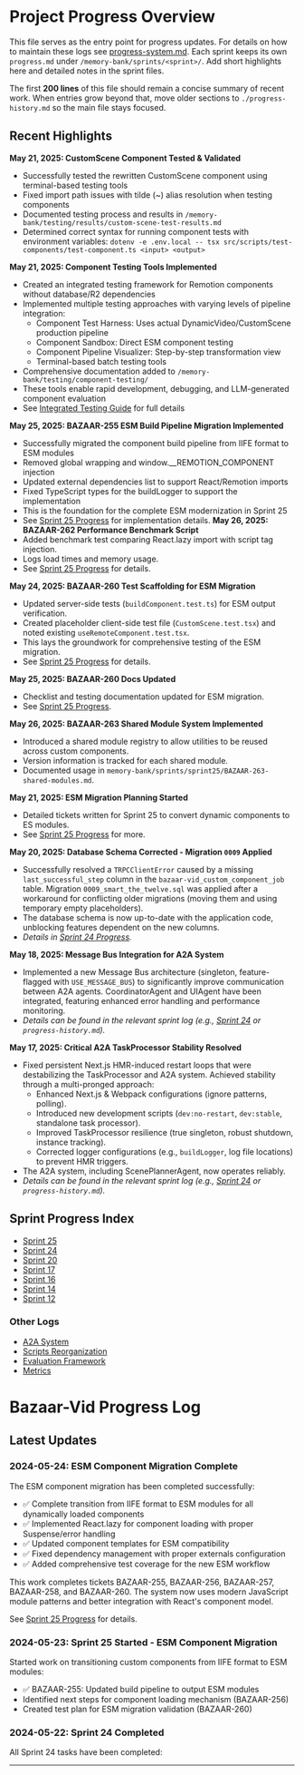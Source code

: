 # Project Progress Overview

This file serves as the entry point for progress updates.
For details on how to maintain these logs see [progress-system.md](./progress-system.md).
Each sprint keeps its own `progress.md` under `/memory-bank/sprints/<sprint>/`.
Add short highlights here and detailed notes in the sprint files.

The first **200 lines** of this file should remain a concise summary of recent
work. When entries grow beyond that, move older sections to
`./progress-history.md` so the main file stays focused.

## Recent Highlights

**May 21, 2025: CustomScene Component Tested & Validated**
- Successfully tested the rewritten CustomScene component using terminal-based testing tools
- Fixed import path issues with tilde (~) alias resolution when testing components
- Documented testing process and results in `/memory-bank/testing/results/custom-scene-test-results.md`
- Determined correct syntax for running component tests with environment variables: `dotenv -e .env.local -- tsx src/scripts/test-components/test-component.ts <input> <output>`

**May 21, 2025: Component Testing Tools Implemented**
- Created an integrated testing framework for Remotion components without database/R2 dependencies
- Implemented multiple testing approaches with varying levels of pipeline integration:
  - Component Test Harness: Uses actual DynamicVideo/CustomScene production pipeline
  - Component Sandbox: Direct ESM component testing
  - Component Pipeline Visualizer: Step-by-step transformation view
  - Terminal-based batch testing tools
- Comprehensive documentation added to `/memory-bank/testing/component-testing/`
- These tools enable rapid development, debugging, and LLM-generated component evaluation
- See [Integrated Testing Guide](./testing/component-testing/integrated-testing-guide.md) for full details

**May 25, 2025: BAZAAR-255 ESM Build Pipeline Migration Implemented**
- Successfully migrated the component build pipeline from IIFE format to ESM modules
- Removed global wrapping and window.__REMOTION_COMPONENT injection
- Updated external dependencies list to support React/Remotion imports
- Fixed TypeScript types for the buildLogger to support the implementation
- This is the foundation for the complete ESM modernization in Sprint 25
- See [Sprint 25 Progress](./sprints/sprint25/progress.md) for implementation details.
**May 26, 2025: BAZAAR-262 Performance Benchmark Script**
- Added benchmark test comparing React.lazy import with script tag injection.
- Logs load times and memory usage.
- See [Sprint 25 Progress](./sprints/sprint25/progress.md) for details.


**May 24, 2025: BAZAAR-260 Test Scaffolding for ESM Migration**
- Updated server-side tests (`buildComponent.test.ts`) for ESM output verification.
- Created placeholder client-side test file (`CustomScene.test.tsx`) and noted existing `useRemoteComponent.test.tsx`.
- This lays the groundwork for comprehensive testing of the ESM migration.
- See [Sprint 25 Progress](./sprints/sprint25/progress.md) for details.

**May 25, 2025: BAZAAR-260 Docs Updated**
- Checklist and testing documentation updated for ESM migration.
- See [Sprint 25 Progress](./sprints/sprint25/progress.md).

**May 26, 2025: BAZAAR-263 Shared Module System Implemented**
- Introduced a shared module registry to allow utilities to be reused across custom components.
- Version information is tracked for each shared module.
- Documented usage in `memory-bank/sprints/sprint25/BAZAAR-263-shared-modules.md`.

**May 21, 2025: ESM Migration Planning Started**
- Detailed tickets written for Sprint 25 to convert dynamic components to ES modules.
- See [Sprint 25 Progress](./sprints/sprint25/progress.md) for more.

**May 20, 2025: Database Schema Corrected - Migration `0009` Applied**
- Successfully resolved a `TRPCClientError` caused by a missing `last_successful_step` column in the `bazaar-vid_custom_component_job` table. Migration `0009_smart_the_twelve.sql` was applied after a workaround for conflicting older migrations (moving them and using temporary empty placeholders).
- The database schema is now up-to-date with the application code, unblocking features dependent on the new columns.
- *Details in [Sprint 24 Progress](./sprints/sprint24/progress.md).*

**May 18, 2025: Message Bus Integration for A2A System**
- Implemented a new Message Bus architecture (singleton, feature-flagged with `USE_MESSAGE_BUS`) to significantly improve communication between A2A agents. CoordinatorAgent and UIAgent have been integrated, featuring enhanced error handling and performance monitoring.
- *Details can be found in the relevant sprint log (e.g., [Sprint 24](./sprints/sprint24/progress.md) or `progress-history.md`).*

**May 17, 2025: Critical A2A TaskProcessor Stability Resolved**
- Fixed persistent Next.js HMR-induced restart loops that were destabilizing the TaskProcessor and A2A system. Achieved stability through a multi-pronged approach:
    - Enhanced Next.js & Webpack configurations (ignore patterns, polling).
    - Introduced new development scripts (`dev:no-restart`, `dev:stable`, standalone task processor).
    - Improved TaskProcessor resilience (true singleton, robust shutdown, instance tracking).
    - Corrected logger configurations (e.g., `buildLogger`, log file locations) to prevent HMR triggers.
- The A2A system, including ScenePlannerAgent, now operates reliably.
- *Details can be found in the relevant sprint log (e.g., [Sprint 24](./sprints/sprint24/progress.md) or `progress-history.md`).*

## Sprint Progress Index
- [Sprint 25](./sprints/sprint25/progress.md)
- [Sprint 24](./sprints/sprint24/progress.md)
- [Sprint 20](./sprints/sprint20/progress.md)
- [Sprint 17](./sprints/sprint17/progress.md)
- [Sprint 16](./sprints/sprint16/progress.md)
- [Sprint 14](./sprints/sprint14/progress.md)
- [Sprint 12](./sprints/sprint12/12-progress.md)

### Other Logs
- [A2A System](./a2a/progress.md)
- [Scripts Reorganization](./scripts/progress.md)
- [Evaluation Framework](./progress/eval-framework-progress.md)
- [Metrics](./evaluation/progress.md)

# Bazaar-Vid Progress Log

## Latest Updates

### 2024-05-24: ESM Component Migration Complete

The ESM component migration has been completed successfully:

- ✅ Complete transition from IIFE format to ESM modules for all dynamically loaded components
- ✅ Implemented React.lazy for component loading with proper Suspense/error handling
- ✅ Updated component templates for ESM compatibility 
- ✅ Fixed dependency management with proper externals configuration
- ✅ Added comprehensive test coverage for the new ESM workflow

This work completes tickets BAZAAR-255, BAZAAR-256, BAZAAR-257, BAZAAR-258, and BAZAAR-260. The system now uses modern JavaScript module patterns and better integration with React's component model. 

See [Sprint 25 Progress](/memory-bank/sprints/sprint25/progress.md) for details.

### 2024-05-23: Sprint 25 Started - ESM Component Migration

Started work on transitioning custom components from IIFE format to ESM modules:

- ✅ BAZAAR-255: Updated build pipeline to output ESM modules
- Identified next steps for component loading mechanism (BAZAAR-256)
- Created test plan for ESM migration validation (BAZAAR-260)

### 2024-05-22: Sprint 24 Completed

All Sprint 24 tasks have been completed:

---
